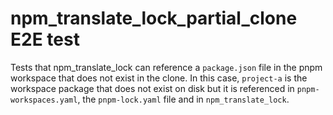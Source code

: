 # npm_translate_lock_partial_clone E2E test

Tests that npm_translate_lock can reference a `package.json` file in the pnpm workspace that does
not exist in the clone. In this case, `project-a` is the workspace package that does not exist on
disk but it is referenced in `pnpm-workspaces.yaml`, the `pnpm-lock.yaml` file and in
`npm_translate_lock`.
